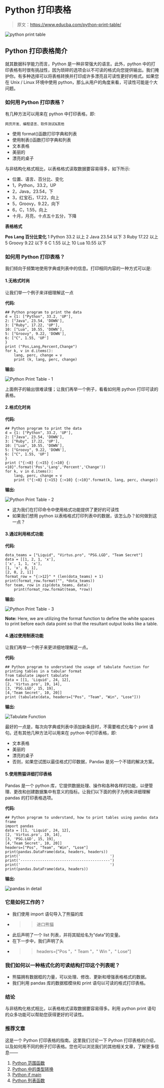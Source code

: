 # Python 打印表格

> 原文：<https://www.educba.com/python-print-table/>

![python print table](img/4bf588c185dfd4e36cb194acbdc525d0.png)



## Python 打印表格简介

就其数据科学能力而言，Python 是一种非常强大的语言。此外，python 中的打印表格有时很有挑战性，因为琐碎的选项会以不可读的格式向您提供输出。我们掩护你。有多种选择可以将表格转换并打印成许多漂亮且可读性更好的格式。如果您在 Unix / Linux 环境中使用 python，那么从用户的角度来看，可读性可能是个大问题。

### 如何用 Python 打印表格？

有几种方法可以用来在 python 中打印表格，即:

<small>网页开发、编程语言、软件测试&其他</small>

*   使用 format()函数打印字典和列表
*   使用制表()函数打印字典和列表
*   文本表格
*   美丽的
*   漂亮的桌子

与非结构化格式相比，以表格格式读取数据要容易得多，如下所示:

*   位置、语言、百分比、变化
*   1，Python，33.2，UP
*   2，Java，23.54，下
*   3，红宝石，17.22，向上
*   5，Groovy，9.22，向下
*   6，C，1.55，向上
*   十月，月亮，十点五十五分，下降

**表格格式**

**Pos Lang 百分比变化**
1 Python 33.2 以上
2 Java 23.54 以下
3 Ruby 17.22 以上
5 Groovy 9.22 以下
6 C 1.55 以上
10 Lua 10.55 以下

### 如何用 Python 打印表格？

我们倾向于频繁地使用字典或列表中的信息。打印相同内容的一种方式可以是:

#### 1.无格式时尚

让我们举一个例子来详细理解这一点

**代码:**

```
## Python program to print the data
d = {1: ["Python", 33.2, 'UP'],
2: ["Java", 23.54, 'DOWN'],
3: ["Ruby", 17.22, 'UP'],
10: ["Lua", 10.55, 'DOWN'],
5: ["Groovy", 9.22, 'DOWN'],
6: ["C", 1.55, 'UP']
} 
print ("Pos,Lang,Percent,Change")
for k, v in d.items():
    lang, perc, change = v
    print (k, lang, perc, change)
```

**输出:**

![Python Print Table - 1](img/4b358062d19c97ee04693f3a0f928a5d.png)



上面例子的输出很难读懂；让我们再举一个例子，看看如何用 python 打印可读的表格。

#### 2.格式化时尚

**代码:**

```
## Python program to print the data
d = {1: ["Python", 33.2, 'UP'],
2: ["Java", 23.54, 'DOWN'],
3: ["Ruby", 17.22, 'UP'],
10: ["Lua", 10.55, 'DOWN'],
5: ["Groovy", 9.22, 'DOWN'],
6: ["C", 1.55, 'UP']
}
print ("{:<8} {:<15} {:<10} {:<10}".format('Pos','Lang','Percent','Change'))
for k, v in d.items():
    lang, perc, change = v
    print ("{:<8} {:<15} {:<10} {:<10}".format(k, lang, perc, change))
```

**输出:**

![Python Print Table - 2](img/30f34f9e6a9a99abc9f834aa3debbb47.png)



*   这为我们在打印命令中使用格式功能提供了更好的可读性
*   如果我们想用 python 以表格格式打印列表中的数据，该怎么办？如何做到这一点？

#### 3.通过利用格式功能

**代码:**

```
dota_teams = ["Liquid", "Virtus.pro", "PSG.LGD", "Team Secret"]
data = [[1, 2, 1, 'x'],
['x', 1, 1, 'x'],
[1, 'x', 0, 1],
[2, 0, 2, 1]]
format_row = "{:>12}" * (len(dota_teams) + 1)
print(format_row.format("", *dota_teams))
for team, row in zip(dota_teams, data):
    print(format_row.format(team, *row))
```

**输出:**

![Python Print Table - 3](img/d4637ecf5861acb022dfe4b6fd00a43a.png)



**Note:** Here, we are utilizing the format function to define the white spaces to print before each data point so that the resultant output looks like a table.

#### 4.通过使用制表功能

让我们再举一个例子来更详细地理解这一点。

**代码:**

```
## Python program to understand the usage of tabulate function for printing tables in a tabular format
from tabulate import tabulate
data = [[1, 'Liquid', 24, 12],
[2, 'Virtus.pro', 19, 14],
[3, 'PSG.LGD', 15, 19],
[4,'Team Secret', 10, 20]]
print (tabulate(data, headers=["Pos", "Team", "Win", "Lose"]))
```

**输出:**

![Tabulate Function](img/cb5575acfc023b615b2121014b9bb475.png)



最好的一点是，每次向字典或列表中添加新条目时，不需要格式化每个 print 语句。还有其他几种方法可以用来在 python 中打印表格，即:

*   文本表格
*   美丽的
*   漂亮的桌子
*   否则，如果您试图以最佳格式打印数据，Pandas 是另一个不错的解决方案。

#### 5.使用熊猫详细打印表格

Pandas 是一个 python 库，它提供数据处理、操作和各种各样的功能，以便管理、更改和创建数据集中有意义的指标。让我们以下面的例子为例来详细理解 pandas 的打印表格选项。

**代码:**

```
## Python program to understand, how to print tables using pandas data frame
import pandas
data = [[1, 'Liquid', 24, 12],
[2, 'Virtus.pro', 19, 14],
[3, 'PSG.LGD', 15, 19],
[4,'Team Secret', 10, 20]]
headers=["Pos", "Team", "Win", "Lose"]
print(pandas.DataFrame(data, headers, headers))
print('                                         ')
print('-----------------------------------------')
print('                                         ')
print(pandas.DataFrame(data, headers))
```

**输出:**

![pandas in detail](img/eebed8dde3be2b8224ca6f03d107505f.png)



### 它是如何工作的？

*   我们使用 import 语句导入了熊猫的库
*   >>进口熊猫
*   此后声明了一个 list 列表，并将其赋给名为“data”的变量。
*   在下一步中，我们声明了头
*   > > headers=["Pos "，" Team "，" Win "，" Lose"]

### 我们如何以一种格式化的可读结构打印这个列表呢？

*   熊猫拥有数据框的力量，可以处理、修改、更新和增强表格格式的数据。
*   我们利用 pandas 库的数据框模块和 print 语句以可读的格式打印表格。

### 结论

与非结构化格式相比，以表格格式读取数据要容易得多。利用 python print 语句的众多功能可以帮助您获得更好的可读性。

### 推荐文章

这是一个 Python 打印表格的指南。这里我们讨论一下 Python 打印表格的介绍，以及如何用不同的例子打印表格。您也可以浏览我们的其他相关文章，了解更多信息——

1.  [Python 范围函数](https://www.educba.com/python-range-function/)
2.  [Python 中的类型转换](https://www.educba.com/type-casting-in-python/)
3.  [Python if main](https://www.educba.com/python-if-main/)
4.  [Python 列表函数](https://www.educba.com/python-list-functions/)





